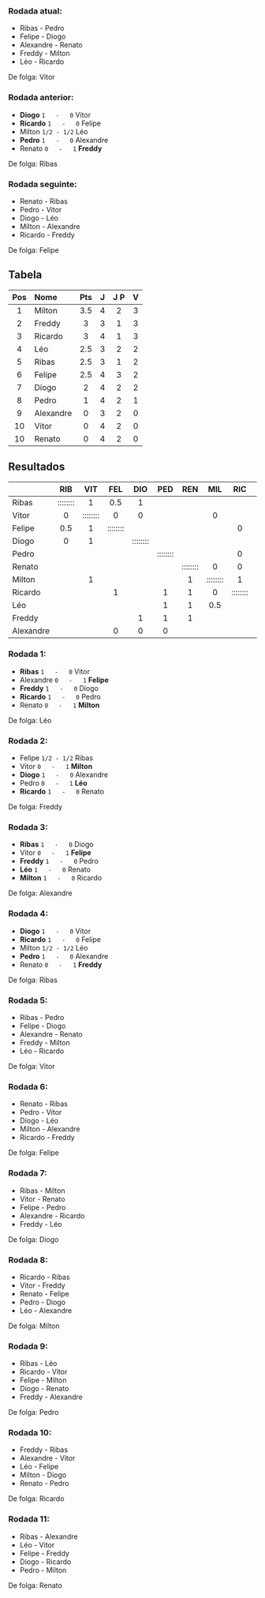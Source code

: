 ### Rodada atual:
* Ribas     -     Pedro
* Felipe     -     Diogo
* Alexandre     -     Renato
* Freddy     -     Milton
* Léo     -     Ricardo

De folga: Vitor

### Rodada anterior:
* **Diogo**  `1   -   0`  Vitor
* **Ricardo**  `1   -   0`  Felipe
* Milton `1/2 - 1/2` Léo
* **Pedro**  `1   -   0`  Alexandre
* Renato `0   -   1` **Freddy**

De folga: Ribas

### Rodada seguinte:
* Renato     -     Ribas
* Pedro     -     Vitor
* Diogo     -     Léo
* Milton     -     Alexandre
* Ricardo     -     Freddy

De folga: Felipe

## Tabela

| Pos | Nome | Pts | J | J P | V |
| :---: | :--- | :---: | :---: | :---: | :---: |
| 1 | Milton | 3.5 | 4 | 2 | 3 |
| 2 | Freddy | 3 | 3 | 1 | 3 |
| 3 | Ricardo | 3 | 4 | 1 | 3 |
| 4 | Léo | 2.5 | 3 | 2 | 2 |
| 5 | Ribas | 2.5 | 3 | 1 | 2 |
| 6 | Felipe | 2.5 | 4 | 3 | 2 |
| 7 | Diogo | 2 | 4 | 2 | 2 |
| 8 | Pedro | 1 | 4 | 2 | 1 |
| 9 | Alexandre | 0 | 3 | 2 | 0 |
| 10 | Vitor | 0 | 4 | 2 | 0 |
| 10 | Renato | 0 | 4 | 2 | 0 |

## Resultados

| | RIB | VIT | FEL | DIO | PED | REN | MIL | RIC | LEO | FRE | ALE | Pts |
| :--- | :---: | :---: | :---: | :---: | :---: | :---: | :---: | :---: | :---: | :---: | :---: | :---: |
| Ribas | :::::::: | 1 | 0.5 | 1 |  |  |  |  |  |  |  | 2.5 |
| Vitor | 0 | :::::::: | 0 | 0 |  |  | 0 |  |  |  |  | 0 |
| Felipe | 0.5 | 1 | :::::::: |  |  |  |  | 0 |  |  | 1 | 2.5 |
| Diogo | 0 | 1 |  | :::::::: |  |  |  |  |  | 0 | 1 | 2 |
| Pedro |  |  |  |  | :::::::: |  |  | 0 | 0 | 0 | 1 | 1 |
| Renato |  |  |  |  |  | :::::::: | 0 | 0 | 0 | 0 |  | 0 |
| Milton |  | 1 |  |  |  | 1 | :::::::: | 1 | 0.5 |  |  | 3.5 |
| Ricardo |  |  | 1 |  | 1 | 1 | 0 | :::::::: |  |  |  | 3 |
| Léo |  |  |  |  | 1 | 1 | 0.5 |  | :::::::: |  |  | 2.5 |
| Freddy |  |  |  | 1 | 1 | 1 |  |  |  | :::::::: |  | 3 |
| Alexandre |  |  | 0 | 0 | 0 |  |  |  |  |  | :::::::: | 0 |

### Rodada 1:
* **Ribas**  `1   -   0`  Vitor
* Alexandre `0   -   1` **Felipe**
* **Freddy**  `1   -   0`  Diogo
* **Ricardo**  `1   -   0`  Pedro
* Renato `0   -   1` **Milton**

De folga: Léo

### Rodada 2:
* Felipe `1/2 - 1/2` Ribas
* Vitor `0   -   1` **Milton**
* **Diogo**  `1   -   0`  Alexandre
* Pedro `0   -   1` **Léo**
* **Ricardo**  `1   -   0`  Renato

De folga: Freddy

### Rodada 3:
* **Ribas**  `1   -   0`  Diogo
* Vitor `0   -   1` **Felipe**
* **Freddy**  `1   -   0`  Pedro
* **Léo**  `1   -   0`  Renato
* **Milton**  `1   -   0`  Ricardo

De folga: Alexandre

### Rodada 4:
* **Diogo**  `1   -   0`  Vitor
* **Ricardo**  `1   -   0`  Felipe
* Milton `1/2 - 1/2` Léo
* **Pedro**  `1   -   0`  Alexandre
* Renato `0   -   1` **Freddy**

De folga: Ribas

### Rodada 5:
* Ribas     -     Pedro
* Felipe     -     Diogo
* Alexandre     -     Renato
* Freddy     -     Milton
* Léo     -     Ricardo

De folga: Vitor

### Rodada 6:
* Renato     -     Ribas
* Pedro     -     Vitor
* Diogo     -     Léo
* Milton     -     Alexandre
* Ricardo     -     Freddy

De folga: Felipe

### Rodada 7:
* Ribas     -     Milton
* Vitor     -     Renato
* Felipe     -     Pedro
* Alexandre     -     Ricardo
* Freddy     -     Léo

De folga: Diogo

### Rodada 8:
* Ricardo     -     Ribas
* Vitor     -     Freddy
* Renato     -     Felipe
* Pedro     -     Diogo
* Léo     -     Alexandre

De folga: Milton

### Rodada 9:
* Ribas     -     Léo
* Ricardo     -     Vitor
* Felipe     -     Milton
* Diogo     -     Renato
* Freddy     -     Alexandre

De folga: Pedro

### Rodada 10:
* Freddy     -     Ribas
* Alexandre     -     Vitor
* Léo     -     Felipe
* Milton     -     Diogo
* Renato     -     Pedro

De folga: Ricardo

### Rodada 11:
* Ribas     -     Alexandre
* Léo     -     Vitor
* Felipe     -     Freddy
* Diogo     -     Ricardo
* Pedro     -     Milton

De folga: Renato

